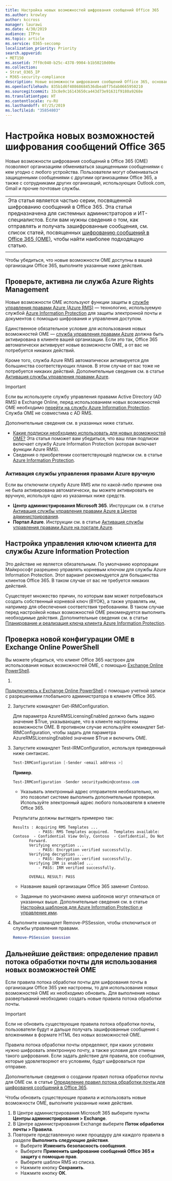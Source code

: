 ```yaml
---
title: Настройка новых возможностей шифрования сообщений Office 365
ms.author: krowley
author: kccross
manager: laurawi
ms.date: 4/30/2019
audience: ITPro
ms.topic: article
ms.service: O365-seccomp
localization_priority: Priority
search.appverid:
- MET150
ms.assetid: 7ff0c040-b25c-4378-9904-b1b50210d00e
ms.collection:
- Strat_O365_IP
- M365-security-compliance
description: Новые возможности шифрования сообщений Office 365, основанные на Azure Information Protection, помогают защитить переписку с людьми внутри вашей организации и вне ее. Они поддерживают другие организации Office 365, Outlook.com, Gmail и прочие почтовые службы.
ms.openlocfilehash: 835b1d6f40868684536dbea8f75dab0665950210
ms.sourcegitcommit: 33c8e9c16143650ca443d73e91631f9180a9268e
ms.translationtype: HT
ms.contentlocale: ru-RU
ms.lasthandoff: 07/25/2019
ms.locfileid: "35854803"
---
```

# <a name="set-up-new-office-365-message-encryption-capabilities"></a>Настройка новых возможностей шифрования сообщений Office 365

Новые возможности шифрования сообщений в Office 365 (OME) позволяют организациям обмениваться защищенными сообщениями с кем угодно с любого устройства. Пользователи могут обмениваться защищенными сообщениями с другими организациями Office 365, а также с сотрудниками других организаций, использующих Outlook.com, Gmail и прочие почтовые службы.

||
|:-----|
|Эта статья является частью серии, посвященной шифрованию сообщений в Office 365. Эта статья предназначена для системных администраторов и ИТ-специалистов. Если вам нужны сведения о том, как отправлять и получать зашифрованные сообщения, см. список статей, посвященных [шифрованию сообщений в Office 365 (OME)](ome.md), чтобы найти наиболее подходящую статью. |
||

Чтобы убедиться, что новые возможности OME доступны в вашей организации Office 365, выполните указанные ниже действия.

## <a name="verify-that-azure-rights-management-is-active"></a>Проверьте, активна ли служба Azure Rights Management

Новые возможности OME используют функции защиты в [службе управления правами Azure (Azure RMS)](https://docs.microsoft.com/ru-RU/azure/information-protection/what-is-information-protection) — технологию, используемую службой [Azure Information Protection](https://docs.microsoft.com/ru-RU/azure/information-protection/what-is-azure-rms) для защиты электронной почты и документов с помощью шифрования и управления доступом.

Единственное обязательное условие для использования новых возможностей OME — [служба управления правами Azure](https://docs.microsoft.com/ru-RU/azure/information-protection/what-is-azure-rms) должна быть активирована в клиенте вашей организации. Если это так, Office 365 автоматически активирует новые возможности OME, а от вас не потребуется никаких действий.

Кроме того, служба Azure RMS автоматически активируется для большинства соответствующих планов. В этом случае от вас тоже не потребуется никаких действий. Дополнительные сведения см. в статье [Активация службы управления правами Azure](https://docs.microsoft.com/en-gb/azure/information-protection/activate-service).

>[!IMPORTANT]
>Если вы используете службу управления правами Active Directory (AD RMS) в Exchange Online, перед использованием новых возможностей OME необходимо [перейти на службу Azure Information Protection](https://docs.microsoft.com/ru-RU/azure/information-protection/migrate-from-ad-rms-to-azure-rms). Служба OME не совместима с AD RMS.  

Дополнительные сведения см. в указанных ниже статьях.

- [Какие подписки необходимо использовать для новых возможностей OME?](ome-faq.md#what-subscriptions-do-i-need-to-use-the-new-ome-capabilities) Эта статья поможет вам убедиться, что ваш план подписки включает службу Azure Information Protection (которая включает функции Azure RMS).
- Сведения о приобретении соответствующей подписки см. в статье [Azure Information Protection](https://azure.microsoft.com/en-us/services/information-protection/).  

### <a name="manually-activating-azure-rights-management"></a>Активация службы управления правами Azure вручную

Если вы отключили службу Azure RMS или по какой-либо причине она не была активирована автоматически, вы можете активировать ее вручную, используя одно из указанных ниже средств.

- 
  **Центр администрирования Microsoft 365**. Инструкции см. в статье [Активация службы управления правами Azure в Центре администрирования](https://docs.microsoft.com/ru-RU/azure/information-protection/activate-office365).
- **Портал Azure**. Инструкции см. в статье [Активация службы управления правами Azure на портале Azure](https://docs.microsoft.com/en-gb/azure/information-protection/activate-azure).

## <a name="configure-management-of-your-azure-information-protection-tenant-key"></a>Настройка управления ключом клиента для службы Azure Information Protection

Это действие не является обязательным. По умолчанию корпорации Майкрософт разрешено управлять корневым ключом для службы Azure Information Protection. Этот вариант рекомендуется для большинства клиентов Office 365. В таком случае от вас не требуется никаких действий.

Существует множество причин, по которым вам может потребоваться создать собственный корневой ключ (BYOK), а также управлять им, например для обеспечения соответствия требованиям. В таком случае перед настройкой новых возможностей OME рекомендуется выполнить необходимые действия. Дополнительные сведения см. в статье [Планирование и реализация ключа клиента Azure Information Protection](https://docs.microsoft.com/information-protection/plan-design/plan-implement-tenant-key).

## <a name="verify-new-ome-configuration-in-exchange-online-powershell"></a>Проверка новой конфигурации OME в Exchange Online PowerShell

Вы можете убедиться, что клиент Office 365 настроен для использования новых возможностей OME, с помощью [Exchange Online PowerShell](https://docs.microsoft.com/ru-RU/powershell/exchange/exchange-online/exchange-online-powershell?view=exchange-ps).
  
1. 
  [Подключитесь к Exchange Online PowerShell](https://docs.microsoft.com/ru-RU/powershell/exchange/exchange-online/connect-to-exchange-online-powershell/connect-to-exchange-online-powershell) с помощью учетной записи с разрешениями глобального администратора в клиенте Office 365.

2. Запустите командлет Get-IRMConfiguration.

     Для параметра AzureRMSLicensingEnabled должно быть задано значение $True, указывающее, что в клиенте настроены возможности OME. В противном случае используйте командлет Set-IRMConfiguration, чтобы задать для параметра AzureRMSLicensingEnabled значение $True и включить OME.

3. Запустите командлет Test-IRMConfiguration, используя приведенный ниже синтаксис.

     ```powershell
     Test-IRMConfiguration [-Sender <email address >]
     ```  

   **Пример**.

     ```powershell
     Test-IRMConfiguration -Sender securityadmin@contoso.com
     ```

     - Указывать электронный адрес отправителя необязательно, но это позволит системе выполнить дополнительные проверки. Используйте электронный адрес любого пользователя в клиенте Office 365.

     Результаты должны выглядеть примерно так:

     ```text
    Results : Acquiring RMS Templates ...
                - PASS: RMS Templates acquired.  Templates available: Contoso  - Confidential View Only, Contoso  - Confidential, Do Not
            Forward.
            Verifying encryption ...
                - PASS: Encryption verified successfully.
            Verifying decryption ...
                - PASS: Decryption verified successfully.
            Verifying IRM is enabled ...
                - PASS: IRM verified successfully.

            OVERALL RESULT: PASS
    ```

   - Название вашей организации Office 365 заменит *Contoso*.

   - Заданные по умолчанию имена шаблонов могут отличаться от указанных выше. Дополнительные сведения см. в статье [Настройка шаблонов для Azure Information Protection и управление ими](https://docs.microsoft.com/ru-RU/azure/information-protection/configure-policy-templates).

4. Выполните командлет Remove-PSSession, чтобы отключиться от службы управления правами.

     ```powershell
     Remove-PSSession $session
     ```

## <a name="next-steps-define-mail-flow-rules-to-use-new-ome-capabilities"></a>Дальнейшие действия: определение правил потока обработки почты для использования новых возможностей OME

Если правила потока обработки почты для шифрования почты в организации Office 365 уже настроены, то для использования новых возможностей OME их необходимо обновить. Для выполнения новых развертываний необходимо создать новые правила потока обработки почты.

>[!IMPORTANT]
>Если не обновить существующие правила потока обработки почты, пользователи будут и дальше получать зашифрованные сообщения с вложениями в формате HTML без новых возможностей OME.

Правила потока обработки почты определяют, при каких условиях нужно шифровать электронную почту, а также условия для отмены такого шифрования. Если задать действие для правила, все сообщения, которые удовлетворяют его условиям, будут шифроваться при отправке.
  
Дополнительные сведения о создании правил потока обработки почты для OME см. в статье [Определение правил потока обработки почты для шифрования сообщений в Office 365](define-mail-flow-rules-to-encrypt-email.md).

Чтобы обновить существующие правила и использовать новые возможности OME, выполните указанные ниже действия.

1. В Центре администрирования Microsoft 365 выберите пункты **Центры администрирования > Exchange**.
2. В Центре администрирования Exchange выберите **Поток обработки почты > Правила**.
3. Повторите представленную ниже процедуру для каждого правила в разделе **Выполнить следующие действия**.
    - Выберите **Изменить безопасность сообщения**.
    - Выберите **Применить шифрование сообщений Office 365 и защиту с помощью прав**.
    - Выберите шаблон RMS из списка.
    - Нажмите кнопку **Сохранить**.
    - Нажмите кнопку **ОК**.
